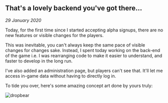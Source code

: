 That's a lovely backend you've got there...
---

_29 January 2020_

Today, for the first time since I started accepting alpha signups, there are no new features or visible changes for the players.

This was inevitable, you can't always keep the same pace of visible changes for changes sake. Instead, I spent today working on the back-end of the game i.e. I was rearranging code to make it easier to understand, and faster to develop in the long run.

I've also added an administration page, but players can't see that. It'll let me access in-game data without having to directly log in.

To tide you over, here's some amazing concept art done by yours truly:

![dropbear](/content/sprites/creatures/dropbear_sketch.png)

